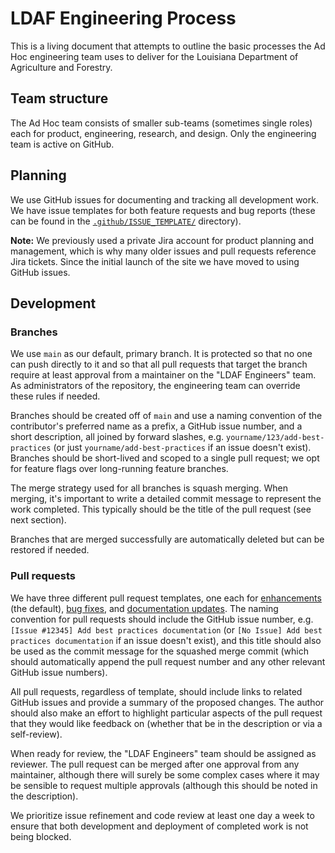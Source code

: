 # LDAF Engineering Process

This is a living document that attempts to outline the basic processes the Ad Hoc engineering team uses to deliver for the Louisiana Department of Agriculture and Forestry.

## Team structure

The Ad Hoc team consists of smaller sub-teams (sometimes single roles) each for product, engineering, research, and design. Only the engineering team is active on GitHub.

## Planning

We use GitHub issues for documenting and tracking all development work. We have issue templates for both feature requests and bug reports (these can be found in the [`.github/ISSUE_TEMPLATE/`](../.github/ISSUE_TEMPLATE/) directory).

**Note:** We previously used a private Jira account for product planning and management, which is why many older issues and pull requests reference Jira tickets. Since the initial launch of the site we have moved to using GitHub issues.

## Development

### Branches

We use `main` as our default, primary branch. It is protected so that no one can push directly to it and so that all pull requests that target the branch require at least approval from a maintainer on the "LDAF Engineers" team. As administrators of the repository, the engineering team can override these rules if needed.

Branches should be created off of `main` and use a naming convention of the contributor's preferred name as a prefix, a GitHub issue number, and a short description, all joined by forward slashes, e.g. `yourname/123/add-best-practices` (or just `yourname/add-best-practices` if an issue doesn't exist). Branches should be short-lived and scoped to a single pull request; we opt for feature flags over long-running feature branches.

The merge strategy used for all branches is squash merging. When merging, it's important to write a detailed commit message to represent the work completed. This typically should be the title of the pull request (see next section).

Branches that are merged successfully are automatically deleted but can be restored if needed.

### Pull requests

We have three different pull request templates, one each for [enhancements](../.github/pull_request_template.md) (the default), [bug fixes](../.github/PULL_REQUEST_TEMPLATE/bug.md), and [documentation updates](../.github/PULL_REQUEST_TEMPLATE/documentation.md). The naming convention for pull requests should include the GitHub issue number, e.g. `[Issue #12345] Add best practices documentation` (or `[No Issue] Add best practices documentation` if an issue doesn't exist), and this title should also be used as the commit message for the squashed merge commit (which should automatically append the pull request number and any other relevant GitHub issue numbers).

All pull requests, regardless of template, should include links to related GitHub issues and provide a summary of the proposed changes. The author should also make an effort to highlight particular aspects of the pull request that they would like feedback on (whether that be in the description or via a self-review).

When ready for review, the "LDAF Engineers" team should be assigned as reviewer. The pull request can be merged after one approval from any maintainer, although there will surely be some complex cases where it may be sensible to request multiple approvals (although this should be noted in the description).

We prioritize issue refinement and code review at least one day a week to ensure that both development and deployment of completed work is not being blocked.

<!--
## Deployment

This section intentionally left blank until we define (and refine) our deployment process. Here we will want to describe the process by which deployments are kicked off as well as how we create week-to-week change summaries.
-->
